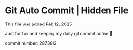 # Git Auto Commit | Hidden File

This file was added Feb 12, 2025

Just for fun and keeping my daily git commit active 🤪

commit number: 2873812

